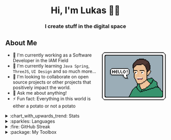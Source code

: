 <h1 align="center">Hi, I'm Lukas 👨‍💻</h1>
<h3 align="center">I create stuff in the digital space</h3>

## About Me

<img align="right" height="150" width="200" alt="asdf" src="https://raw.githubusercontent.com/1H0/1H0/master/media/hello.png" >

- 🔭 I'm currently working as a Software Developer in the IAM Field
- 🌱 I'm currently learning `Java Spring`, `ThreeJS`, `UI Design` and so much more...
- 👯 I'm looking to collaborate on open source projects or other projects that positively impact the world.
- 💬 Ask me about anything!
- ⚡ Fun fact: Everything in this world is either a potato or not a potato

<details>
  <summary>:chart_with_upwards_trend: Stats</summary>
  <br />
  <div align="center">
    <img src="https://github-readme-stats.vercel.app/api?username=1H0&count_private=true&show_icons=true">
  </div>
</details>

<details>
  <summary>:sparkles: Languages</summary>
  <br />
  <div align="center">
    <img src="https://github-readme-stats.vercel.app/api/top-langs/?username=1H0&langs_count=5">
  </div>
</details>

<details>
  <summary>:fire: GitHub Streak</summary>
  <br />
  <div align="center">
    <img src="https://github-readme-streak-stats.herokuapp.com/?user=michaelbeutler&hide_border=true">
  </div>
</details>

<details>
  <summary>:package: My Toolbox</summary>
  <br />

  - **OS**: Arch Linux, Debian SID, Mac OS
  - **Laptops**: ThinkPad T490s, MacBook Pro 2017
  - **Text Editors**: VScodium, vim
  - **IDEs**: IntelliJ IDEA, WebStorm, PyCharm
  - **Front End**: React, Vue, Svelte
  - **Back End**: TypeScript, Java, Python
  - **Mobile**: React Native, Ionic
  - **Chat**: Signal, Matrix
  - **Browser**: Firefox

</details>

<!--
**1H0/1H0** is a ✨ _special_ ✨ repository because its `README.md` (this file) appears on your GitHub profile.

Here are some ideas to get you started:

- 🔭 I’m currently working on ...
- 🌱 I’m currently learning ...
- 👯 I’m looking to collaborate on ...
- 🤔 I’m looking for help with ...
- 💬 Ask me about ...
- 📫 How to reach me: ...
- 😄 Pronouns: ...
- ⚡ Fun fact: ...
-->

<!--
https://dev.to/supritha/how-to-have-an-awesome-github-profile-1969
-->
